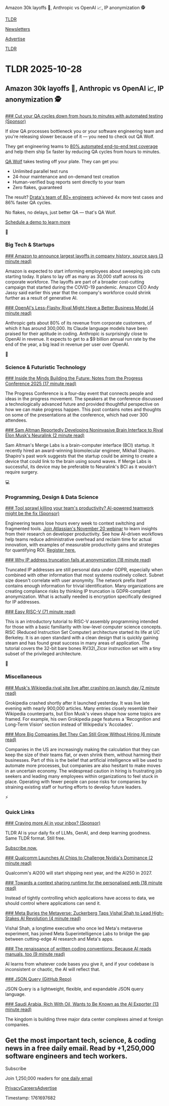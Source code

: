 Amazon 30k layoffs 💼, Anthropic vs OpenAI 📈, IP anonymization 🕵️

[TLDR](/)

[Newsletters](/newsletters)

[Advertise](https://advertise.tldr.tech/)

[TLDR](/)

# TLDR 2025-10-28

## Amazon 30k layoffs 💼, Anthropic vs OpenAI 📈, IP anonymization 🕵️

### 

[### Cut your QA cycles down from hours to minutes with automated testing (Sponsor)](https://www.qawolf.com?utm_source=tldr&amp;utm_medium=newsletter&amp;utm_campaign=ACQ_All_Demo_Conversions__NewsletterAudience_-_Newsletter_CutQACycles_20251028-None_Experiment-FALSE&amp;utm_term=headline-CutYourQACyclesDownFromHoursToMinutesWithAutomatedTesting&amp;utm_content=CutQACycles_ScheduleADemoToLearnMore_None_Headline%3ACutQACyclesFromHoursToMinutesWithAutomatedTesting____Newsletter-PrimaryPlacement_20251028_v1_)

If slow QA processes bottleneck you or your software engineering team and you're releasing slower because of it — you need to check out QA Wolf.

They get engineering teams to [80% automated end-to-end test coverage](https://www.qawolf.com/how-it-works?utm_source=tldr&utm_medium=newsletter&utm_campaign=ACQ_All_Demo_Conversions__NewsletterAudience_-_Newsletter_CutQACycles_20251028-None_Experiment-FALSE&utm_term=cta-ScheduleADemoToLearnMore&utm_content=CutQACycles_ScheduleADemoToLearnMore_None_Headline%3ACutQACyclesFromHoursToMinutesWithAutomatedTesting____Newsletter-PrimaryPlacement_20251028_v1_) and help them ship 5x faster by reducing QA cycles from hours to minutes.

[QA Wolf](https://www.qawolf.com?utm_source=tldr&utm_medium=newsletter&utm_campaign=ACQ_All_Demo_Conversions__NewsletterAudience_-_Newsletter_CutQACycles_20251028-None_Experiment-FALSE&utm_term=body-QAWolf&utm_content=CutQACycles_ScheduleADemoToLearnMore_None_Headline%3ACutQACyclesFromHoursToMinutesWithAutomatedTesting____Newsletter-PrimaryPlacement_20251028_v1_) takes testing off your plate. They can get you:

* Unlimited parallel test runs
* 24-hour maintenance and on-demand test creation
* Human-verified bug reports sent directly to your team
* Zero flakes, guaranteed

The result? [Drata's team of 80+ engineers](https://www.qawolf.com/case-studies/drata?utm_source=tldr&utm_medium=newsletter&utm_campaign=ACQ_All_Demo_Conversions__NewsletterAudience_-_Newsletter_CutQACycles_20251028-None_Experiment-FALSE&utm_term=body-DratasTeamOf80PlusEngineers&utm_content=CutQACycles_ScheduleADemoToLearnMore_None_Headline%3ACutQACyclesFromHoursToMinutesWithAutomatedTesting____Newsletter-PrimaryPlacement_20251028_v1_) achieved 4x more test cases and 86% faster QA cycles.

No flakes, no delays, just better QA — that's QA Wolf.

[Schedule a demo to learn more](https://www.qawolf.com?utm_source=tldr&utm_medium=newsletter&utm_campaign=ACQ_All_Demo_Conversions__NewsletterAudience_-_Newsletter_CutQACycles_20251028-None_Experiment-FALSE&utm_term=cta-ScheduleADemoToLearnMore&utm_content=CutQACycles_ScheduleADemoToLearnMore_None_Headline%3ACutQACyclesFromHoursToMinutesWithAutomatedTesting____Newsletter-PrimaryPlacement_20251028_v1_)

📱

### Big Tech & Startups

[### Amazon to announce largest layoffs in company history, source says (3 minute read)](https://www.cnbc.com/2025/10/27/amazon-to-announce-sweeping-corporate-job-cuts-starting-tuesday.html?utm_source=tldrnewsletter)

Amazon is expected to start informing employees about sweeping job cuts starting today. It plans to lay off as many as 30,000 staff across its corporate workforce. The layoffs are part of a broader cost-cutting campaign that started during the COVID-19 pandemic. Amazon CEO Andy Jassy said earlier this year that the company's workforce could shrink further as a result of generative AI.

[### OpenAI's Less-Flashy Rival Might Have a Better Business Model (4 minute read)](https://www.wsj.com/tech/ai/anthropic-business-model-ai-9e26b4ef?st=mKrNXt&reflink=desktopwebshare_permalink&mod=tldr&utm_source=tldrnewsletter)

Anthropic gets about 80% of its revenue from corporate customers, of which it has around 300,000. Its Claude language models have been praised for their aptitude in coding. Anthropic is surprisingly close to OpenAI in revenue. It expects to get to a $9 billion annual run rate by the end of the year, a big lead in revenue per user over OpenAI.

🚀

### Science & Futuristic Technology

[### Inside the Minds Building the Future: Notes from the Progress Conference 2025 (17 minute read)](https://hashcollision.substack.com/p/progress-conference-2025-notes-and?utm_source=tldrnewsletter)

The Progress Conference is a four-day event that connects people and ideas in the progress movement. The speakers at the conference discussed a technologically advanced future and provided thoughtful perspective on how we can make progress happen. This post contains notes and thoughts on some of the presentations at the conference, which had over 300 attendees.

[### Sam Altman Reportedly Developing Noninvasive Brain Interface to Rival Elon Musk's Neuralink (2 minute read)](https://www.androidheadlines.com/2025/10/sam-altman-reportedly-developing-noninvasive-brain-interface-to-rival-elon-musks-neuralink.html?utm_source=tldrnewsletter)

Sam Altman's Merge Labs is a brain-computer interface (BCI) startup. It recently hired an award-winning biomolecular engineer, Mikhail Shapiro. Shapiro's past work suggests that the startup could be aiming to create a device that could link to the brain using sound waves. If Merge Labs is successful, its device may be preferable to Neuralink's BCI as it wouldn't require surgery.

💻

### Programming, Design & Data Science

[### Tool sprawl killing your team's productivity? AI-powered teamwork might be the fix (Sponsor)](https://www.atlassian.com/webinars/enterprise-cloud/the-modern-tech-leaders-playbook-for-ai-powered-teamwork?utm_source=tldr&amp;utm_medium=email&amp;utm_campaign=P:twc*O:clm*F:awareness*C:webinar*H:fy26q2*I:tldr-flagship-oct28*&amp;utm_sfdc-campaign_id=701QB00000YINAjYAP)

Engineering teams lose hours every week to context switching and fragmented tools. [Join Atlassian's November 20 webinar](https://www.atlassian.com/webinars/enterprise-cloud/the-modern-tech-leaders-playbook-for-ai-powered-teamwork?utm_source=tldr&utm_medium=email&utm_campaign=P:twc*O:clm*F:awareness*C:webinar*H:fy26q2*I:tldr-flagship-oct28*&utm_sfdc-campaign_id=701QB00000YINAjYAP) to learn insights from their research on developer productivity. See how AI-driven workflows help teams reduce administrative overhead and reclaim time for actual innovation, with examples of measurable productivity gains and strategies for quantifying ROI. [Register here.](https://www.atlassian.com/webinars/enterprise-cloud/the-modern-tech-leaders-playbook-for-ai-powered-teamwork?utm_source=tldr&utm_medium=email&utm_campaign=P:twc*O:clm*F:awareness*C:webinar*H:fy26q2*I:tldr-flagship-oct28*&utm_sfdc-campaign_id=701QB00000YINAjYAP)

[### Why IP address truncation fails at anonymization (18 minute read)](https://00f.net/2025/10/27/ip-anonymization/?utm_source=tldrnewsletter)

Truncated IP addresses are still personal data under GDPR, especially when combined with other information that most systems routinely collect. Subnet size doesn't correlate with user anonymity. The network prefix itself contains enough information for trivial identification. Many organizations are creating compliance risks by thinking IP truncation is GDPR-compliant anonymization. What is actually needed is encryption specifically designed for IP addresses.

[### Easy RISC-V (71 minute read)](https://dramforever.github.io/easyriscv/?utm_source=tldrnewsletter)

This is an introductory tutorial to RISC-V assembly programming intended for those with a basic familiarity with low-level computer science concepts. RISC (Reduced Instruction Set Computer) architecture started its life at UC Berkeley. It is an open standard with a clean design that is quickly gaining steam and has found great success in many areas of application. The tutorial covers the 32-bit bare bones RV32I\_Zicsr instruction set with a tiny subset of the privileged architecture.

🎁

### Miscellaneous

[### Musk's Wikipedia rival site live after crashing on launch day (2 minute read)](https://www.axios.com/2025/10/28/wikipedia-musk-elon-grokipedia?utm_source=tldrnewsletter)

Grokipedia crashed shortly after it launched yesterday. It was live late evening with nearly 900,000 articles. Many entries closely resemble their Wikipedia counterparts, but Elon Musk's views shape how some topics are framed. For example, his own Grokipedia page features a 'Recognition and Long-Term Vision' section instead of Wikipedia's 'Accolades'.

[### More Big Companies Bet They Can Still Grow Without Hiring (6 minute read)](https://www.wsj.com/business/companies-hiring-jobs-ai-9ef675b6?st=79YL5D&reflink=desktopwebshare_permalink&mod=tldr&utm_source=tldrnewsletter)

Companies in the US are increasingly making the calculation that they can keep the size of their teams flat, or even shrink them, without harming their businesses. Part of this is the belief that artificial intelligence will be used to automate more processes, but companies are also hesitant to make moves in an uncertain economy. The widespread caution in hiring is frustrating job seekers and leading many employees within organizations to feel stuck in place. Operating with fewer people can pose risks for companies by straining existing staff or hurting efforts to develop future leaders.

⚡

### Quick Links

[### Craving more AI in your inbox? (Sponsor)](https://tldr.tech/ai/?utm_source=tldr&amp;utm_medium=newsletter&amp;utm_campaign=quicklinks10272025)

TLDR AI is your daily fix of LLMs, GenAI, and deep learning goodness. Same TLDR format. Still free.

[Subscribe now.](https://tldr.tech/ai/?utm_source=tldr&utm_medium=newsletter&utm_campaign=quicklinks10272025)

[### Qualcomm Launches AI Chips to Challenge Nvidia's Dominance (2 minute read)](https://www.wsj.com/tech/qualcomm-stock-surges-on-ai-chip-launch-cc7a4590?st=4jQRjK&reflink=desktopwebshare_permalink&mod=tldr&utm_source=tldrnewsletter)

Qualcomm's AI200 will start shipping next year, and the AI250 in 2027.

[### Towards a context sharing runtime for the personalised web (18 minute read)](https://arjun.md/little-guys?utm_source=tldrnewsletter)

Instead of tightly controlling which applications have access to data, we should control where applications can send it.

[### Meta Buries the Metaverse: Zuckerberg Taps Vishal Shah to Lead High-Stakes AI Revolution (4 minute read)](https://www.ctol.digital/news/meta-buries-the-metaverse-zuckerberg-taps-vishal-shah-to-lead-ai-revolution/?utm_source=tldrnewsletter)

Vishal Shah, a longtime executive who once led Meta's metaverse experiment, has joined Meta Superintelligence Labs to bridge the gap between cutting-edge AI research and Meta's apps.

[### The renaissance of written coding conventions: Because AI reads manuals, too (9 minute read)](https://www.brokenrobot.xyz/blog/the-renaissance-of-written-coding-conventions/?utm_source=tldrnewsletter)

AI learns from whatever code bases you give it, and if your codebase is inconsistent or chaotic, the AI will reflect that.

[### JSON Query (GitHub Repo)](https://github.com/jsonquerylang/jsonquery?utm_source=tldrnewsletter)

JSON Query is a lightweight, flexible, and expandable JSON query language.

[### Saudi Arabia, Rich With Oil, Wants to Be Known as the AI Exporter (13 minute read)](https://www.nytimes.com/2025/10/27/technology/saudi-arabia-ai-exporter.html?unlocked_article_code=1.w08.muj5.RoDMIl-EKc_1&smid=url-share&utm_source=tldrnewsletter)

The kingdom is building three major data center complexes aimed at foreign companies.

## Get the most important tech, science, & coding news in a free daily email. Read by +1,250,000 software engineers and tech workers.

Subscribe

Join 1,250,000 readers for [one daily email](/api/latest/tech)

[Privacy](/privacy)[Careers](https://jobs.ashbyhq.com/tldr.tech)[Advertise](/tech/advertise)

Timestamp: 1761697682